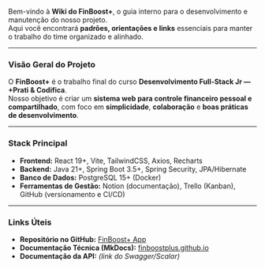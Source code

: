 Bem-vindo à **Wiki do FinBoost+**, o guia interno para o desenvolvimento e manutenção do nosso projeto.  
Aqui você encontrará **padrões, orientações e links** essenciais para manter o trabalho do time organizado e alinhado.

---

### Visão Geral do Projeto
O **FinBoost+** é o trabalho final do curso **Desenvolvimento Full-Stack Jr — +Prati & Codifica**.  
Nosso objetivo é criar um **sistema web para controle financeiro pessoal e compartilhado**, com foco em **simplicidade**, **colaboração** e **boas práticas de desenvolvimento**.

---

### Stack Principal
- **Frontend:** React 19+, Vite, TailwindCSS, Axios, Recharts  
- **Backend:** Java 21+, Spring Boot 3.5+, Spring Security, JPA/Hibernate  
- **Banco de Dados:** PostgreSQL 15+ (Docker)  
- **Ferramentas de Gestão:** Notion (documentação), Trello (Kanban), GitHub (versionamento e CI/CD)  

---

### Links Úteis
- **Repositório no GitHub:** [FinBoost+ App](https://github.com/Finboostplus/finboostplus-app)  
- **Documentação Técnica (MkDocs):** [finboostplus.github.io](https://finboostplus.github.io/finboostplus-app/)  
- **Documentação da API:** *(link do Swagger/Scalar)*  
